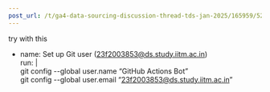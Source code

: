 ```yaml
---
post_url: /t/ga4-data-sourcing-discussion-thread-tds-jan-2025/165959/52
---
```

try with this

* name: Set up Git user (23f2003853@ds.study.iitm.ac.in)  
  run: |  
  git config --global user.name “GitHub Actions Bot”  
  git config --global user.email “23f2003853@ds.study.iitm.ac.in”